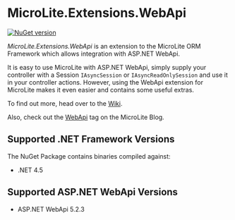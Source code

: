 MicroLite.Extensions.WebApi
===========================

[![NuGet version](https://badge.fury.io/nu/MicroLite.Extensions.WebApi.svg)](http://badge.fury.io/nu/MicroLite.Extensions.WebApi)

_MicroLite.Extensions.WebApi_ is an extension to the MicroLite ORM Framework which allows integration with ASP.NET WebApi.

It is easy to use MicroLite with ASP.NET WebApi, simply supply your controller with a Session `IAsyncSession` or `IAsyncReadOnlySession` and use it in your controller actions. However, using the WebApi extension for MicroLite makes it even easier and contains some useful extras.

To find out more, head over to the [Wiki](https://github.com/TrevorPilley/MicroLite.Extensions.WebApi/wiki).

Also, check out the [WebApi](http://microliteorm.wordpress.com/tag/WebApi/) tag on the MicroLite Blog.

## Supported .NET Framework Versions

The NuGet Package contains binaries compiled against:

* .NET 4.5

## Supported ASP.NET WebApi Versions

* ASP.NET WebApi 5.2.3
